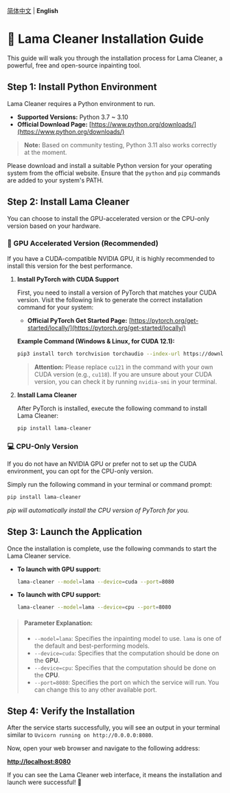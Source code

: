 [简体中文](./INSTALL_zh-CN.md) | **English**

# 🎨 Lama Cleaner Installation Guide

This guide will walk you through the installation process for Lama Cleaner, a powerful, free and open-source inpainting tool.

## Step 1: Install Python Environment

Lama Cleaner requires a Python environment to run.

- **Supported Versions:** Python 3.7 ~ 3.10
- **Official Download Page:** [https://www.python.org/downloads/](https://www.python.org/downloads/)

> **Note:** Based on community testing, Python 3.11 also works correctly at the moment.

Please download and install a suitable Python version for your operating system from the official website. Ensure that the `python` and `pip` commands are added to your system's PATH.

## Step 2: Install Lama Cleaner

You can choose to install the GPU-accelerated version or the CPU-only version based on your hardware.

### 🚀 GPU Accelerated Version (Recommended)

If you have a CUDA-compatible NVIDIA GPU, it is highly recommended to install this version for the best performance.

1.  **Install PyTorch with CUDA Support**

    First, you need to install a version of PyTorch that matches your CUDA version. Visit the following link to generate the correct installation command for your system:
    - **Official PyTorch Get Started Page:** [https://pytorch.org/get-started/locally/](https://pytorch.org/get-started/locally/)

    **Example Command (Windows & Linux, for CUDA 12.1):**
    ```bash
    pip3 install torch torchvision torchaudio --index-url https://download.pytorch.org/whl/cu121
    ```
    > **Attention:** Please replace `cu121` in the command with your own CUDA version (e.g., `cu118`). If you are unsure about your CUDA version, you can check it by running `nvidia-smi` in your terminal.

2.  **Install Lama Cleaner**

    After PyTorch is installed, execute the following command to install Lama Cleaner:
    ```bash
    pip install lama-cleaner
    ```

### 💻 CPU-Only Version

If you do not have an NVIDIA GPU or prefer not to set up the CUDA environment, you can opt for the CPU-only version.

Simply run the following command in your terminal or command prompt:
```bash
pip install lama-cleaner
```
*pip will automatically install the CPU version of PyTorch for you.*

## Step 3: Launch the Application

Once the installation is complete, use the following commands to start the Lama Cleaner service.

- **To launch with GPU support:**
  ```bash
  lama-cleaner --model=lama --device=cuda --port=8080
  ```

- **To launch with CPU support:**
  ```bash
  lama-cleaner --model=lama --device=cpu --port=8080
  ```

> #### Parameter Explanation:
> - `--model=lama`: Specifies the inpainting model to use. `lama` is one of the default and best-performing models.
> - `--device=cuda`: Specifies that the computation should be done on the **GPU**.
> - `--device=cpu`: Specifies that the computation should be done on the **CPU**.
> - `--port=8080`: Specifies the port on which the service will run. You can change this to any other available port.

## Step 4: Verify the Installation

After the service starts successfully, you will see an output in your terminal similar to `Uvicorn running on http://0.0.0.0:8080`.

Now, open your web browser and navigate to the following address:

**[http://localhost:8080](http://localhost:8080)**

If you can see the Lama Cleaner web interface, it means the installation and launch were successful! 🎉